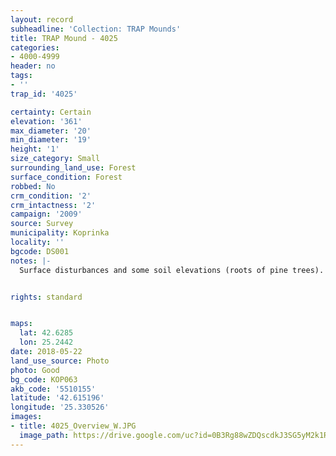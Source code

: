 ```yaml
---
layout: record
subheadline: 'Collection: TRAP Mounds'
title: TRAP Mound - 4025
categories:
- 4000-4999
header: no
tags:
- ''
trap_id: '4025'

certainty: Certain
elevation: '361'
max_diameter: '20'
min_diameter: '19'
height: '1'
size_category: Small
surrounding_land_use: Forest
surface_condition: Forest
robbed: No
crm_condition: '2'
crm_intactness: '2'
campaign: '2009'
source: Survey
municipality: Koprinka
locality: ''
bgcode: DS001
notes: |-
  Surface disturbances and some soil elevations (roots of pine trees).


rights: standard


maps:
  lat: 42.6285
  lon: 25.2442
date: 2018-05-22
land_use_source: Photo
photo: Good
bg_code: КОР063
akb_code: '5510155'
latitude: '42.615196'
longitude: '25.330526'
images:
- title: 4025_Overview_W.JPG
  image_path: https://drive.google.com/uc?id=0B3Rg88wZDQscdkJ3SG5yM2k1R3M
---
```

